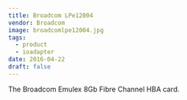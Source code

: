 ```yaml
---
title: Broadcom LPe12004
vendor: Broadcom
image: broadcomlpe12004.jpg
tags:
  - product
  - ioadapter
date: 2016-04-22
draft: false
---
```


The Broadcom Emulex 8Gb Fibre Channel HBA card.
